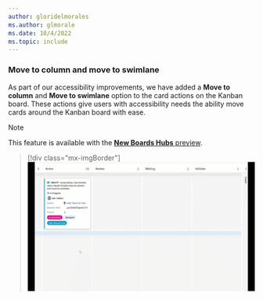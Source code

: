 ```yaml
---
author: gloridelmorales
ms.author: glmorale
ms.date: 10/4/2022
ms.topic: include
---
```


### Move to column and move to swimlane

As part of our accessibility improvements, we have added a **Move to column** and **Move to swimlane** option to the card actions on the Kanban board. These actions give users with accessibility needs the ability move cards around the Kanban board with ease.

> [!NOTE]
> This feature is available with the [**New Boards Hubs** preview](https://devblogs.microsoft.com/devops/new-boards-hub-public-preview/).

> [!div class="mx-imgBorder"]
> ![Gif to demo move to column and move to swimlane.](../../media/210-boards-01.gif "gif to demo move to column and move to swimlane")